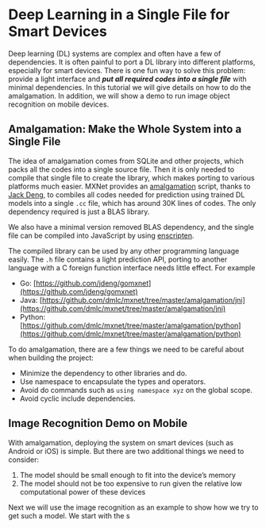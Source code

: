 # Deep Learning in a Single File for Smart Devices

Deep learning (DL) systems are complex and often have a few of dependencies. It is often painful to port a DL library into different platforms, especially for smart devices. There is one fun way to solve this problem:  provide a light interface and ***put all required codes into a single file*** with minimal dependencies. In this tutorial we will give details on how to do the amalgamation. In addition, we will show a demo to run image object recognition on mobile devices.

## Amalgamation: Make the Whole System into a Single File

The idea of amalgamation comes from SQLite and other projects, which packs all the codes into a single source file. Then it is only needed to compile that single file to create the library, which makes porting to various platforms much easier. MXNet provides an [amalgamation](https://github.com/dmlc/mxnet/tree/master/amalgamation) script, thanks to [Jack Deng](https://github.com/jdeng), to combiles all codes needed for prediction using trained DL models into a single `.cc` file, which has around 30K lines of codes. The only dependency required is just a BLAS library.

We also have a minimal version removed BLAS dependency, and the single file can be compiled into JavaScript by using [enscripten](https://github.com/kripken/emscripten).

The compiled library can be used by any other programming language easily. The `.h` file contains a light prediction API, porting to another language with a C foreign function interface needs little effect. For example

- Go: [https://github.com/jdeng/gomxnet](https://github.com/jdeng/gomxnet)
- Java: [https://github.com/dmlc/mxnet/tree/master/amalgamation/jni](https://github.com/dmlc/mxnet/tree/master/amalgamation/jni)
- Python: [https://github.com/dmlc/mxnet/tree/master/amalgamation/python](https://github.com/dmlc/mxnet/tree/master/amalgamation/python)


To do amalgamation, there are a few things we need to be careful about when building the project:

- Minimize the dependency to other libraries and do.
- Use namespace to encapsulate the types and operators.
- Avoid do commands such as ```using namespace xyz``` on the global scope.
- Avoid cyclic include dependencies.


## Image Recognition Demo on Mobile

With amalgamation, deploying the system on smart devices (such as Android or iOS) is simple. But there are two additional things we need to consider:

1. The model should be small enough to fit into the device’s memory
2. The model should not be too expensive to run given the relative low computational power of these devices

Next we will use the image recognition as an example to show how we try to get such a model. We start with the s
